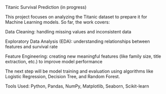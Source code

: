 Titanic Survival Prediction (in progress)

This project focuses on analyzing the Titanic dataset to prepare it for Machine Learning models.
So far, the work covers:

Data Cleaning: handling missing values and inconsistent data

Exploratory Data Analysis (EDA): understanding relationships between features and survival rate

Feature Engineering: creating new meaningful features (like family size, title extraction, etc.) to improve model performance

The next step will be model training and evaluation using algorithms like Logistic Regression, Decision Tree, and Random Forest.

Tools Used: Python, Pandas, NumPy, Matplotlib, Seaborn, Scikit-learn
